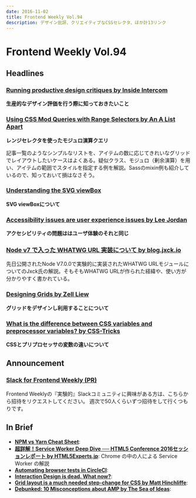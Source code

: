 ```yaml
---
date: 2016-11-02
title: Frontend Weekly Vol.94
description: デザイン批評、クリエイティブなCSSセレクタ、ほか計13リンク
---
```


# Frontend Weekly Vol.94

## Headlines

### [Running productive design critiques by Inside Intercom](https://blog.intercom.com/running-productive-design-critiques/)

**生産的なデザイン評価を行う際に知っておきたいこと**

### [Using CSS Mod Queries with Range Selectors by An A List Apart](http://alistapart.com/article/using-css-mod-queries-with-range-selectors)

**レンジセレクタを使ったモジュロ演算クエリ**

記事一覧のようなシンプルなリストを、アイテムの数に応じてきれいなグリッドでレイアウトしたいケースはよくある。疑似クラス、モジュロ（剰余演算）を用い、アイテムの範囲でスタイルを指定する例を解説。Sassのmixin例も紹介しているので、知っておいて損はなさそう。

### [Understanding the SVG viewBox](http://thenewcode.com/1151/Understanding-the-SVG-viewBox)

**SVG viewBoxについて**

### [Accessibility issues are user experience issues by Lee Jordan](http://www.lendmeyourear.net/accessibility-issues-are-user-experience-issues.html)

**アクセシビリティの問題ははユーザ体験のそれと同じ**

### [Node v7 で入った WHATWG URL 実装について by blog.jxck.io](https://blog.jxck.io/entries/2016-10-27/whatwg-url.html)

先日公開されたNode V7.0.0で実験的に実装されたWHATWG URLモジュールについてのJxck氏の解説。そもそもWHATWG URLが作られた経緯や、使い方が分かりやすく書かれている。

### [Designing Grids by Zell Liew](https://zellwk.com/blog/designing-grids/)

**グリッドをデザインし利用することについて**

### [What is the difference between CSS variables and preprocessor variables? by CSS-Tricks](https://css-tricks.com/difference-between-types-of-css-variables/)

**CSSとプリプロセッサの変数の違いについて**

## Announcement

### [Slack for Frontend Weekly (PR)](https://studiomohawk.typeform.com/to/Kj8Gaj)

Frontend Weeklyの『実験的』Slackコミュニティに興味がある方は、こちらから招待をリクエストしてください。 週次で50人くらいずつ招待をして行くつもりです。

## In Brief

* [**NPM vs Yarn Cheat Sheet**](https://shift.infinite.red/npm-vs-yarn-cheat-sheet-8755b092e5cc#.t55tvafsn): 
* [**超詳解！Service Worker Deep Dive ── HTML5 Conference 2016セッションレポート by HTML5Experts.jp**](https://html5experts.jp/horo/21360/): Chrome の中の人による Service Worker の解説
* [**Automating browser tests in CircleCI**](https://engineering.haus.com/automating-browser-tests-in-circleci-43b25116d087#.vc6gnumft): 
* [**Interaction Design is dead. What now?**](https://blog.prototypr.io/interaction-design-is-dead-what-now-db09d77cadae?ref=uxdesignweekly#.vyjaewsyi): 
* [**Grid layout is a much needed step-change for CSS by Matt Hinchliffe**](http://maketea.co.uk/2016/09/28/css-grid-layout-is-a-step-change.html): 
* [**Debunked: 10 Misconceptions about AMP by The Sea of Ideas**](https://paulbakaus.com/2016/10/13/debunked-10-misconceptions-about-amp/):
